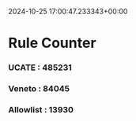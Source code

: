 2024-10-25 17:00:47.233343+00:00
# Rule Counter 
 ### UCATE : 485231

 ### Veneto : 84045

 ### Allowlist : 13930